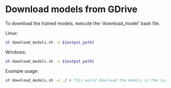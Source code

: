 # Download models from GDrive

To download the trained models, execute the 'download_model' bash file.

Linux:
```sh
sh download_models.sh -o ${output_path}
```
Windows: 
```sh
sh download_models.sh -o ${output_path}
```

Example usage:
```sh
sh download_models.sh -o ./ # This would download the models in the current directory
```
